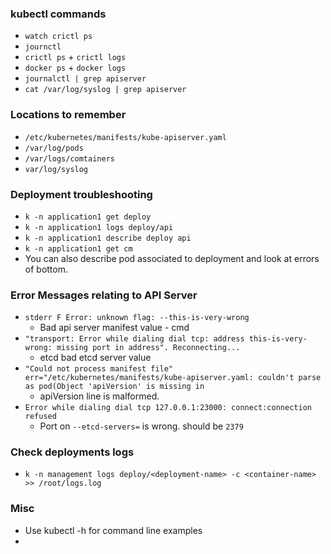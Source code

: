 ### kubectl commands
* `watch crictl ps`
* `journctl`
* `crictl ps` + `crictl logs`
* `docker ps` + `docker logs`
* `journalctl | grep apiserver`
* `cat /var/log/syslog | grep apiserver`
### Locations to remember
* `/etc/kubernetes/manifests/kube-apiserver.yaml`
* `/var/log/pods`
* `/var/logs/comtainers`
* `var/log/syslog`
### Deployment troubleshooting
* `k -n application1 get deploy`
* `k -n application1 logs deploy/api`
* `k -n application1 describe deploy api`
* `k -n application1 get cm`
* You can also describe pod associated to deployment and look at errors of bottom.

### Error Messages relating to API Server
* `stderr F Error: unknown flag: --this-is-very-wrong`
  * Bad api server manifest value - cmd
* `"transport: Error while dialing dial tcp: address this-is-very-wrong: missing port in address". Reconnecting...`
  * etcd bad etcd server value
* `"Could not process manifest file" err="/etc/kubernetes/manifests/kube-apiserver.yaml: couldn't parse as pod(Object 'apiVersion' is missing in`
  * apiVersion line is malformed.
* `Error while dialing dial tcp 127.0.0.1:23000: connect:connection refused`
  * Port on `--etcd-servers=` is wrong. should be `2379`

### Check deployments logs
* `k -n management logs deploy/<deployment-name> -c <container-name> >> /root/logs.log`

### Misc
* Use kubectl -h for command line examples
* 